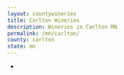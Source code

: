 ```yaml
---
layout: countywineries
title: Carlton Wineries
description: Wineries in Carlton MN
permalink: /mn/carlton/
county: carlton
state: mn
---
```

-
